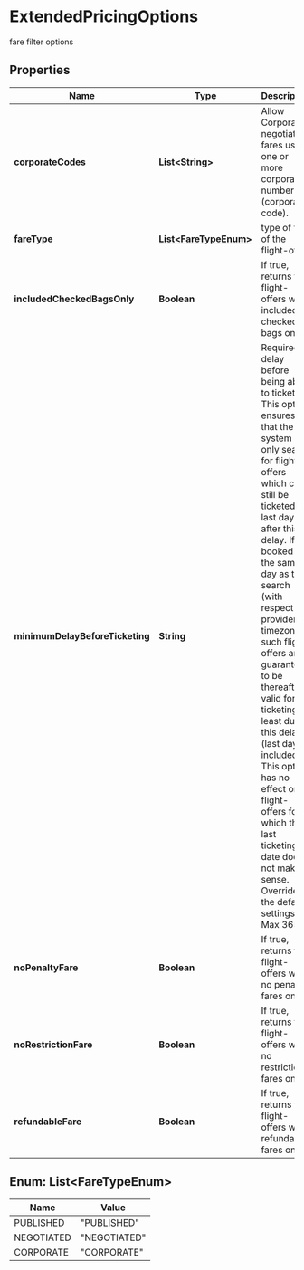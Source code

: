 

# ExtendedPricingOptions

fare filter options

## Properties

| Name | Type | Description | Notes |
|------------ | ------------- | ------------- | -------------|
|**corporateCodes** | **List&lt;String&gt;** | Allow Corporate negotiated fares using one or more corporate number (corporate code). |  [optional] |
|**fareType** | [**List&lt;FareTypeEnum&gt;**](#List&lt;FareTypeEnum&gt;) | type of fare of the flight-offer |  [optional] |
|**includedCheckedBagsOnly** | **Boolean** | If true, returns the flight-offers with included checked bags only |  [optional] |
|**minimumDelayBeforeTicketing** | **String** | Required delay before being able to ticket. This option ensures that the system will only search for flight-offers which can still be ticketed the last day after this delay. If booked on the same day as the search (with respect to provider timezone), such flight-offers are guaranteed to be thereafter valid for ticketing at least during this delay (last day included). This option has no effect on flight-offers for which the last ticketing date does not make sense. Overrides the default settings. Max 365D |  [optional] |
|**noPenaltyFare** | **Boolean** | If true, returns the flight-offers with no penalty fares only |  [optional] |
|**noRestrictionFare** | **Boolean** | If true, returns the flight-offers with no restriction fares only |  [optional] |
|**refundableFare** | **Boolean** | If true, returns the flight-offers with refundable fares only |  [optional] |



## Enum: List&lt;FareTypeEnum&gt;

| Name | Value |
|---- | -----|
| PUBLISHED | &quot;PUBLISHED&quot; |
| NEGOTIATED | &quot;NEGOTIATED&quot; |
| CORPORATE | &quot;CORPORATE&quot; |



